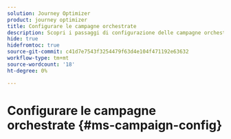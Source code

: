 ```yaml
---
solution: Journey Optimizer
product: journey optimizer
title: Configurare le campagne orchestrate
description: Scopri i passaggi di configurazione delle campagne orchestrate con Adobe Journey Optimizer
hide: true
hidefromtoc: true
source-git-commit: c41d7e7543f3254479f63d4e104f471192e63632
workflow-type: tm+mt
source-wordcount: '18'
ht-degree: 0%

---
```


# Configurare le campagne orchestrate {#ms-campaign-config}

